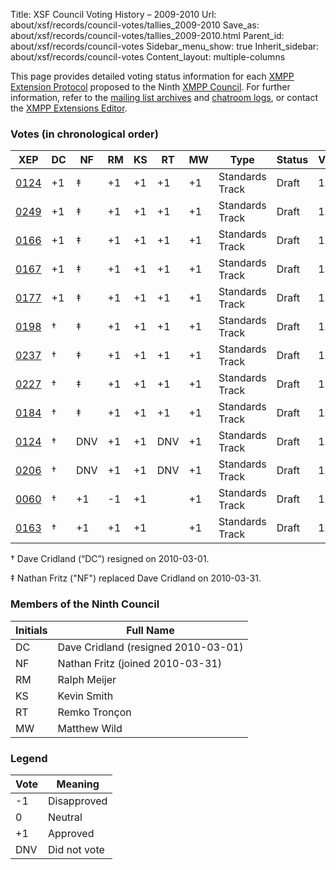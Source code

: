 Title: XSF Council Voting History – 2009-2010
Url: about/xsf/records/council-votes/tallies_2009-2010
Save_as: about/xsf/records/council-votes/tallies_2009-2010.html
Parent_id: about/xsf/records/council-votes
Sidebar_menu_show: true
Inherit_sidebar: about/xsf/records/council-votes
Content_layout: multiple-columns

This page provides detailed voting status information for each [XMPP Extension Protocol] proposed to the Ninth [XMPP Council](2009-2010). For further information, refer to the [mailing list archives] and [chatroom logs], or contact the [XMPP Extensions Editor].

### Votes (in chronological order)

| XEP    | DC       | NF       | RM  | KS  | RT  | MW  | Type            | Status | Version | Date               |
|--------|----------|----------|-----|-----|-----|-----|-----------------|--------|---------|--------------------|
| [0124] | +1       | &Dagger; | +1  | +1  | +1  | +1  | Standards Track | Draft  | 1.9     | 2009-11-06         |
| [0249] | +1       | &Dagger; | +1  | +1  | +1  | +1  | Standards Track | Draft  | 1.1     | 2009-12-07         |
| [0166] | +1       | &Dagger; | +1  | +1  | +1  | +1  | Standards Track | Draft  | 1.1     | 2009-12-23         |
| [0167] | +1       | &Dagger; | +1  | +1  | +1  | +1  | Standards Track | Draft  | 1.1     | 2009-12-23         |
| [0177] | +1       | &Dagger; | +1  | +1  | +1  | +1  | Standards Track | Draft  | 1.1     | 2009-12-23         |
| [0198] | &dagger; | &Dagger; | +1  | +1  | +1  | +1  | Standards Track | Draft  | 1.1     | 2010-03-05         |
| [0237] | &dagger; | &Dagger; | +1  | +1  | +1  | +1  | Standards Track | Draft  | 1.1     | 2010-03-05         |
| [0227] | &dagger; | &Dagger; | +1  | +1  | +1  | +1  | Standards Track | Draft  | 1.0     | 2010-03-12         |
| [0184] | &dagger; | &Dagger; | +1  | +1  | +1  | +1  | Standards Track | Draft  | 1.1     | 2010-03-31         |
| [0124] | &dagger; | DNV      | +1  | +1  | DNV | +1  | Standards Track | Draft  | 1.10    | 2010-07-02         |
| [0206] | &dagger; | DNV      | +1  | +1  | DNV | +1  | Standards Track | Draft  | 1.3     | 2010-07-02         |
| [0060] | &dagger; | +1       | -1  | +1  |     | +1  | Standards Track | Draft  | 1.13    | voting in progress |
| [0163] | &dagger; | +1       | +1  | +1  |     | +1  | Standards Track | Draft  | 1.2     | voting in progress |

&dagger; Dave Cridland (“DC”) resigned on 2010-03-01.

&Dagger; Nathan Fritz ("NF") replaced Dave Cridland on 2010-03-31.

### Members of the Ninth Council

| Initials | Full Name                           |
|----------|-------------------------------------|
| DC       | Dave Cridland (resigned 2010-03-01) |
| NF       | Nathan Fritz (joined 2010-03-31)    |
| RM       | Ralph Meijer                        |
| KS       | Kevin Smith                         |
| RT       | Remko Tronçon                       |
| MW       | Matthew Wild                        |

### Legend

| Vote | Meaning      |
|------|--------------|
| -1   | Disapproved  |
| 0    | Neutral      |
| +1   | Approved     |
| DNV  | Did not vote |

  [XMPP Extension Protocol]: /extensions/
  [XMPP Council]: /council/
  [mailing list archives]: https://mail.jabber.org/pipermail/council/
  [chatroom logs]: http://xmpp.org:5290/muc_log/muc.xmpp.org/council/
  [XMPP Extensions Editor]: /extensions/editor.shtml
  [0124]: /extensions/xep-0124.html
  [0249]: /extensions/xep-0249.html
  [0166]: /extensions/xep-0166.html
  [0167]: /extensions/xep-0167.html
  [0177]: /extensions/xep-0177.html
  [0198]: /extensions/xep-0198.html
  [0237]: /extensions/xep-0237.html
  [0227]: /extensions/xep-0227.html
  [0184]: /extensions/xep-0184.html
  [0124]: /extensions/xep-0124.html
  [0206]: /extensions/xep-0206.html
  [0060]: /extensions/xep-0060.html
  [0163]: /extensions/xep-0163.html
